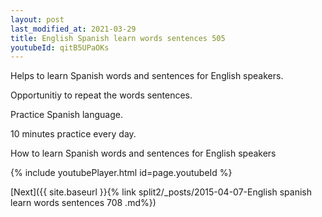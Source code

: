 ```yaml
---
layout: post
last_modified_at: 2021-03-29
title: English Spanish learn words sentences 505 
youtubeId: qitB5UPaOKs
---
```

 
 
Helps to learn Spanish words and sentences for English speakers.

Opportunitiy to repeat the words sentences. 

Practice Spanish language. 
 
10 minutes practice every day. 
 
How to learn Spanish words and sentences for English speakers 
 
{% include youtubePlayer.html id=page.youtubeId %}
 
 
[Next]({{ site.baseurl }}{% link  split2/_posts/2015-04-07-English spanish learn words sentences 708 .md%})
 
